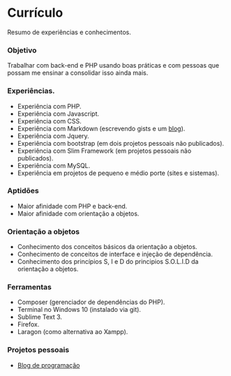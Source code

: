 # Currículo

Resumo de experiências e conhecimentos.

### Objetivo

Trabalhar com back-end e PHP usando boas práticas e com pessoas que possam me ensinar a consolidar isso ainda mais.

### Experiências.

* Experiência com PHP.
* Experiência com Javascript.
* Experiência com CSS.
* Experiência com Markdown (escrevendo gists e um [blog](http://raphael-da-silva.github.io/)).
* Experiência com Jquery.
* Experiência com bootstrap (em dois projetos pessoais não publicados).
* Experiência com Slim Framework (em projetos pessoais não publicados).
* Experiência com MySQL.
* Experiência em projetos de pequeno e médio porte (sites e sistemas).

### Aptidões

* Maior afinidade com PHP e back-end.
* Maior afinidade com orientação a objetos.

### Orientação a objetos

* Conhecimento dos conceitos básicos da orientação a objetos.
* Conhecimento de conceitos de interface e injeção de dependência.
* Conhecimento dos princípios S, I e D do principios S.O.L.I.D da orientação a objetos.

### Ferramentas

* Composer (gerenciador de dependências do PHP).
* Terminal no Windows 10 (instalado via git).
* Sublime Text 3.
* Firefox.
* Laragon (como alternativa ao Xampp).

### Projetos pessoais

* [Blog de programação](http://raphael-da-silva.github.io)

